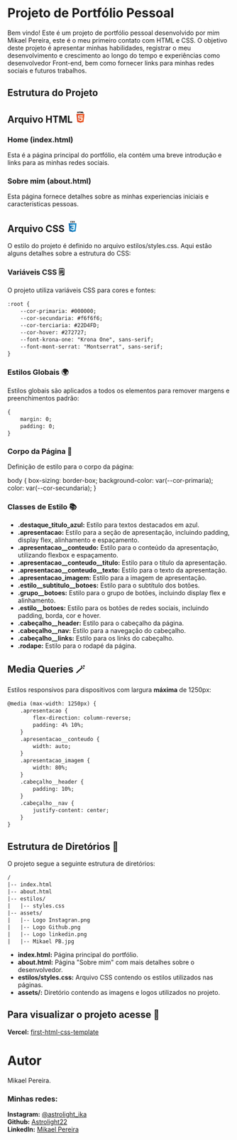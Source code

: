 # Projeto de Portfólio Pessoal

Bem vindo! Este é um projeto de portfólio pessoal desenvolvido por mim Mikael Pereira, este é o meu primeiro contato com HTML e CSS. O objetivo deste projeto é apresentar minhas habilidades, registrar o meu desenvolvimento e crescimento ao longo do tempo e experiências como desenvolvedor Front-end, bem como fornecer links para minhas redes sociais e futuros trabalhos.

## Estrutura do Projeto

## Arquivo HTML <code><img height="25" src="https://raw.githubusercontent.com/github/explore/80688e429a7d4ef2fca1e82350fe8e3517d3494d/topics/html/html.png" alt="HTML5"/></code>

### Home (index.html) 
Esta é a página principal do portfólio, ela contém uma breve introdução e links para as minhas redes sociais.

### Sobre mim (about.html)
Esta página fornece detalhes sobre as minhas experiencias iniciais e caracteristicas pessoas.

## Arquivo CSS <code><img height="25" src="https://raw.githubusercontent.com/github/explore/80688e429a7d4ef2fca1e82350fe8e3517d3494d/topics/css/css.png" alt="CSS"/></code>
O estilo do projeto é definido no arquivo estilos/styles.css. Aqui estão alguns detalhes sobre a estrutura do CSS:

### Variáveis CSS 🗒️
O projeto utiliza variáveis CSS para cores e fontes:

    :root {
        --cor-primaria: #000000;
        --cor-secundaria: #f6f6f6;
        --cor-terciaria: #22D4FD;
        --cor-hover: #272727;
        --font-krona-one: "Krona One", sans-serif;
        --font-mont-serrat: "Montserrat", sans-serif;
    }

### Estilos Globais 🌍
Estilos globais são aplicados a todos os elementos para remover margens e preenchimentos padrão:

    {
        margin: 0;
        padding: 0;
    }

### Corpo da Página 📃
Definição de estilo para o corpo da página:

body {
    box-sizing: border-box;
    background-color: var(--cor-primaria);
    color: var(--cor-secundaria);
}

### Classes de Estilo 📚
- **.destaque_titulo_azul:** Estilo para textos destacados em azul.
- **.apresentacao:** Estilo para a seção de apresentação, incluindo padding, display flex, alinhamento e espaçamento.
- **.apresentacao__conteudo:** Estilo para o conteúdo da apresentação, utilizando flexbox e espaçamento.
- **.apresentacao__conteudo__titulo:** Estilo para o título da apresentação.
- **.apresentacao__conteudo__texto:** Estilo para o texto da apresentação.
- **.apresentacao_imagem:** Estilo para a imagem de apresentação.
- **.estilo__subtitulo__botoes:** Estilo para o subtítulo dos botões.
- **.grupo__botoes:** Estilo para o grupo de botões, incluindo display flex e alinhamento.
- **.estilo__botoes:** Estilo para os botões de redes sociais, incluindo padding, borda, cor e hover.
- **.cabeçalho__header:** Estilo para o cabeçalho da página.
- **.cabeçalho__nav:** Estilo para a navegação do cabeçalho.
- **.cabeçalho__links:** Estilo para os links do cabeçalho.
- **.rodape:** Estilo para o rodapé da página.

## Media Queries 🪄
Estilos responsivos para dispositivos com largura **máxima** de 1250px:

    @media (max-width: 1250px) {
        .apresentacao {
            flex-direction: column-reverse;
            padding: 4% 10%;
        }
        .apresentacao__conteudo {
            width: auto;
        }
        .apresentacao_imagem {
            width: 80%;
        }
        .cabeçalho__header {
            padding: 10%;
        }
        .cabeçalho__nav {
            justify-content: center;
        }
    }

## Estrutura de Diretórios 📂
O projeto segue a seguinte estrutura de diretórios:

    /
    |-- index.html
    |-- about.html
    |-- estilos/
    |   |-- styles.css
    |-- assets/
    |   |-- Logo Instagran.png
    |   |-- Logo Github.png
    |   |-- Logo linkedin.png
    |   |-- Mikael PB.jpg

- **index.html:** Página principal do portfólio.
- **about.html:** Página "Sobre mim" com mais detalhes sobre o desenvolvedor.
- **estilos/styles.css:** Arquivo CSS contendo os estilos utilizados nas páginas.
- **assets/:** Diretório contendo as imagens e logos utilizados no projeto.

## Para visualizar o projeto acesse 🔗
**Vercel:** [first-html-css-template](https://first-html-css-template.vercel.app)

# Autor
Mikael Pereira.

### Minhas redes:
**Instagram:** [@astrolight_ika](https://www.instagram.com/astrolight_ika/) <br>
**Github:** [Astrolight22](https://github.com/Astrolight22) <br>
**LinkedIn:** [Mikael Pereira](https://github.com/Astrolight22)